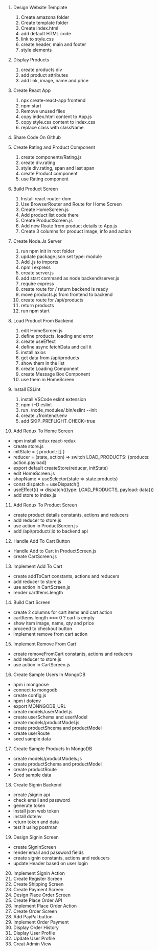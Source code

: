 1. Design Website Template

   1. Create amazona folder
   2. Create template folder
   3. Create index.html
   4. add default HTML code
   5. link to style.css
   6. create header, main and footer
   7. style elements

2. Display Products

   1. create products div
   2. add product attributes
   3. add link, image, name and price

3. Create React App

   1. npx create-react-app frontend
   2. npm start
   3. Remove unused files
   4. copy index.html content to App.js
   5. copy style.css content to index.css
   6. replace class with className

4. Share Code On Github

5. Create Rating and Product Component

   1. create components/Rating.js
   2. create div.rating
   3. style div.rating, span and last span
   4. create Product component
   5. use Rating component

6. Build Product Screen

   1. Install react-router-dom
   2. Use BrowserRouter and Route for Home Screen
   3. Create HomeScreen.js
   4. Add product list code there
   5. Create ProductScreen.js
   6. Add new Route from product details to App.js
   7. Create 3 columns for product image, info and action

7. Create Node.Js Server

   1. run npm init in root folder
   2. update package.json set type: module
   3. Add .js to imports
   4. npm i express
   5. create server.js
   6. add start command as node backend/server.js
   7. require express
   8. create route for / return backend is ready
   9. move products.js from frontend to backend
   10. create route for /api/products
   11. return products
   12. run npm start

8. Load Product From Backend

   1. edit HomeScreen.js
   2. define products, loading and error
   3. create useEffect
   4. define async fetchData and call it
   5. install axios
   6. get data from /api/products
   7. show them in the list
   8. create Loading Component
   9. create Message Box Component
   10. use them in HomeScreen

9. Install ESLint

   1. install VSCode eslint extension
   2. npm i -D eslint
   3. run ./node_modules/.bin/eslint --init
   4. create ./frontend/.env
   5. add SKIP_PREFLIGHT_CHECK=true

10. Add Redux To Home Screen

- npm install redux react-redux
- create store.js
- initState = { product: [] }
- reducer = (state, action) => switch LOAD_PRODUCTS: {products: action.payload}
- export default createStore(reducer, initState)
- edit HomeScreen.js
- shopName = useSelector(state => state.products)
- const dispatch = useDispatch()
- useEffect(() => dispatch({type: LOAD_PRODUCTS, payload: data}))
- add store to index.js

11. Add Redux To Product Screen

- create product details constants, actions and reducers
- add reducer to store.js
- use action in ProductScreen.js
- add /api/product/:id to backend api

12. Handle Add To Cart Button

- Handle Add to Cart in ProductScreen.js
- create CartScreen.js

13. Implement Add To Cart

- create addToCart constants, actions and reducers
- add reducer to store.js
- use action in CartScreen.js
- render cartItems.length

14. Build Cart Screen

- create 2 columns for cart items and cart action
- cartItems.length === 0 ? cart is empty
- show item image, name, qty and price
- proceed to checkout button
- implement remove from cart action

15. Implement Remove From Cart

- create removeFromCart constants, actions and reducers
- add reducer to store.js
- use action in CartScreen.js

16. Create Sample Users In MongoDB

- npm i mongoose
- connect to mongodb
- create config.js
- npm i dotenv
- export MONNGODB_URL
- create models/userModel.js
- create userSchema and userModel
- create models/productModel.js
- create productShcema and productModel
- create userRoute
- seed sample data

17. Create Sample Products In MongoDB

- create models/productModels.js
- create productSchema and productModel
- create productRoute
- Seed sample data

18. Create Signin Backend

- create /signin api
- check email and password
- generate token
- install json web token
- install dotenv
- return token and data
- test it using postman

19. Design Signin Screen

- create SigninScreen
- render email and password fields
- create signin constants, actions and reducers
- update Header based on user login

20. Implement Signin Action
21. Create Register Screen
22. Create Shipping Screen
23. Create Payment Screen
24. Design Place Order Screen
25. Create Place Order API
26. Implement Place Order Action
27. Create Order Screen
28. Add PayPal button
29. Implement Order Payment
30. Display Order History
31. Display User Profile
32. Update User Profile
33. Creat Admin View
